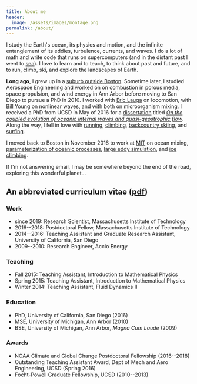 ```yaml
---
title: About me
header:
  image: /assets/images/montage.png
permalink: /about/
---
```


I study the Earth's ocean, its physics and motion, and
the infinite entanglement of its eddies, turbulence, currents, and waves.
I do a lot of math and write code that runs on supercomputers (and
in the distant past I went to [sea]).
I love to learn and to teach, to think about past and future, and to 
run, climb, ski, and explore the landscapes of Earth.

**Long ago**, I grew up in a [suburb 
outside Boston][wellesley]. 
Sometime later, I studied Aerospace Engineering and worked on
on combustion in porous media, space propulsion, and wind energy 
in Ann Arbor before moving to San Diego to pursue a PhD in 2010.
I worked with [Eric Lauga] on locomotion, with [Bill Young] on nonlinear waves,
and with both on microorganism mixing.
I received a PhD from UCSD in May of 2016 for a 
[dissertation] titled 
[*On the coupled evolution of oceanic internal waves and quasi-geostrophic flow*][proquest].
Along the way, I fell in love with [running], [climbing], 
[backcountry skiing], and [surfing].

I moved back to Boston in November 2016 to work at [MIT][office] on ocean mixing, 
[parameterization of oceanic processes][clima], [large eddy simulation], and [ice climbing].

If I'm not answering email, I may be somewhere beyond the end of the road, 
exploring this wonderful planet...

## An abbreviated curriculum vitae ([pdf][CV])

### Work

* since 2019: Research Scientist, Massachusetts Institute of Technology
* 2016--2018: Postdoctoral Fellow, Massachusetts Institute of Technology
* 2014--2016: Teaching Assistant and Graduate Research Assistant, University of California, San Diego
* 2009--2010: Research Engineer, Accio Energy

### Teaching

* Fall 2015: Teaching Assistant, Introduction to Mathematical Physics
* Spring 2015: Teaching Assistant, Introduction to Mathematical Physics 
* Winter 2014: Teaching Assistant, Fluid Dynamics II

### Education

* PhD, University of California, San Diego (2016) 
* MSE, University of Michigan, Ann Arbor (2010) 
* BSE, University of Michigan, Ann Arbor, *Magna Cum Laude* (2009)

### Awards

* NOAA Climate and Global Change Postdoctoral Fellowship (2016--2018)
* Outstanding Teaching Assistant Award, Dept of Mech and Aero Engineering, UCSD (Spring 2016)
* Focht-Powell Graduate Fellowship, UCSD (2010--2013)

[running]: https://www.instagram.com/p/BmtDWqkFima/
[climbing]: https://www.instagram.com/p/BJ3P3f5hi0_/
[backcountry skiing]: https://www.instagram.com/p/BBI_r4tjGXB/
[surfing]: https://www.instagram.com/p/BITANs6h1d2/
[sea]: https://www.instagram.com/p/BIVpnCXhKhW/
[ice climbing]: https://www.instagram.com/p/BrePE11hyYb/
[office]: https://www.instagram.com/p/BMrz7d5DoCJ/

[wellesley]: https://en.wikipedia.org/wiki/Wellesley,_Massachusetts
[clima]: https://clima.caltech.edu
[large eddy simulation]: http://bit.ly/oceananigans
[dissertation]: https://glwagner.github.io/publications#dissertation
[proquest]: https://search.proquest.com/openview/ef72173747526fae401cdbdbcfdfc224/1?pq-origsite=gscholar&cbl=18750&diss=y
[CV]: https://glwagner.github.io/assets/pdf/glw-curriculum-vitae.pdf
[ever-changing currents]: http://oceanservice.noaa.gov/facts/eddy.html
[subsurface internal waves]: https://en.wikipedia.org/wiki/Internal_wave
[NOAA Climate & Global Change Postdoctoral Fellowship]: http://vsp.ucar.edu/cgc/current-awards-alumni 
[Raffaele Ferrari]: http://ferrari.mit.edu 
[Bill Young]: http://pordlabs.ucsd.edu/wryoung/
[Eric Lauga]: http://www.damtp.cam.ac.uk/user/lauga/
[bottom-enhanced ocean turbulence]: http://www.nature.com/nature/journal/v513/n7517/full/513179a.html
